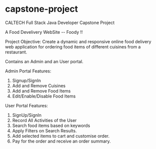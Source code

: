 # capstone-project
CALTECH Full Stack Java Developer Capstone Project

A Food Develivery WebSite -- Foody !!

Project Objective:
Create a dynamic and responsive online food delivery web application for ordering food items of different cuisines from a restaurant.

Contains an Admin and an User portal.

Admin Portal Features:
1. Signup/SignIn
2. Add and Remove Cuisines 
3. Add and Remove Food Items 
4. Edit/Enable/Disable Food Items

User Portal Features:
1. SignUp/SignIn
2. Record All Activities of the User
3. Search food items based on keywords
4. Apply Filters on Search Results.
5. Add selected items to cart and customise order.
6. Pay for the order and receive an order summary.



